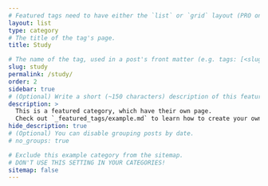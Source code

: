 ```yaml
---
# Featured tags need to have either the `list` or `grid` layout (PRO only).
layout: list
type: category
# The title of the tag's page.
title: Study

# The name of the tag, used in a post's front matter (e.g. tags: [<slug>]).
slug: study
permalink: /study/
order: 2
sidebar: true
# (Optional) Write a short (~150 characters) description of this featured tag.
description: >
  This is a featured category, which have their own page.
  Check out `_featured_tags/example.md` to learn how to create your own.
hide_description: true
# (Optional) You can disable grouping posts by date.
# no_groups: true

# Exclude this example category from the sitemap.
# DON'T USE THIS SETTING IN YOUR CATEGORIES!
sitemap: false
---
```

